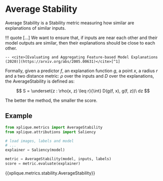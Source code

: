 # Average Stability

Average Stability is a Stability metric measuring how similar are explanations of similar inputs.

!!! quote
    [...]  We want to ensure that, if inputs are near each other and their model outputs are similar, then their explanations should be close to each other.

    -- <cite>[Evaluating and Aggregating Feature-based Model Explanations (2020)](https://arxiv.org/abs/2005.00631)</cite>[^1]

Formally, given a predictor $f$, an explanation function $g$, a point $x$, a radius $r$ and a two distance metric: $\rho$ over the inputs and $D$ over the explanations, the AverageStability is defined as:

$$ S = \underset{z : \rho(x, z) \leq r}{\int} D(g(f, x), g(f, z))\ dz $$

The better the method, the smaller the score.

## Example

```python
from xplique.metrics import AverageStability
from xplique.attributions import Saliency

# load images, labels and model
# ...
explainer = Saliency(model)

metric = AverageStability(model, inputs, labels)
score = metric.evaluate(explainer)
```

{{xplique.metrics.stability.AverageStability}}

[^1]:[Evaluating and Aggregating Feature-based Model Explanations (2020)](https://arxiv.org/abs/2005.00631)

